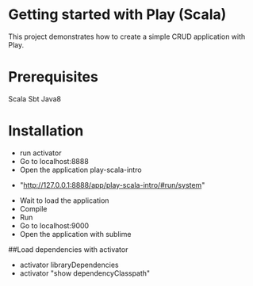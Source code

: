# Getting started with Play (Scala)

This project demonstrates how to create a simple CRUD application with Play.

# Prerequisites
Scala
Sbt
Java8

# Installation
* run activator
* Go to localhost:8888
* Open the application play-scala-intro
+ "http://127.0.0.1:8888/app/play-scala-intro/#run/system"
* Wait to load the application
* Compile
* Run
* Go to localhost:9000
* Open the application with sublime

##Load dependencies with activator
* activator libraryDependencies
* activator "show dependencyClasspath"